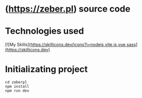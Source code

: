 # (https://zeber.pl) source code

# Technologies used
[![My Skills](https://skillicons.dev/icons?i=nodejs,vite,js,vue,sass](https://skillicons.dev)

# Initializating project
```
cd zeberpl
npm install
npm run dev
```